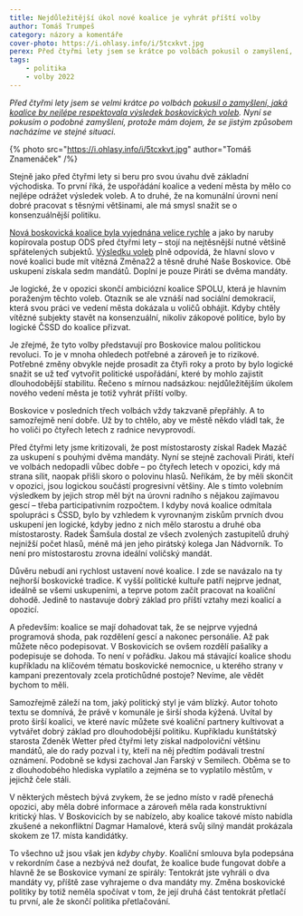 ```yaml
---
title: Nejdůležitější úkol nové koalice je vyhrát příští volby
author: Tomáš Trumpeš
category: názory a komentáře
cover-photo: https://i.ohlasy.info/i/5tcxkvt.jpg
perex: Před čtyřmi lety jsem se krátce po volbách pokusil o zamyšlení, jaká koalice by nejlépe respektovala výsledek boskovických voleb. Nyní mám dojem, že se nacházíme ve stejné situaci.
tags:
    - politika
    - volby 2022
---
```


*Před čtyřmi lety jsem se velmi krátce po volbách [pokusil o zamyšlení, jaká koalice by nejlépe respektovala výsledek boskovických voleb](https://ohlasy.info/clanky/2018/10/volby-komentar.html). Nyní se pokusím o podobné zamyšlení, protože mám dojem, že se jistým způsobem nacházíme ve stejné situaci.*

{% photo src="https://i.ohlasy.info/i/5tcxkvt.jpg" author="Tomáš Znamenáček" /%}

Stejně jako před čtyřmi lety si beru pro svou úvahu dvě základní východiska. To první říká, že uspořádání koalice a vedení města by mělo co nejlépe odrážet výsledek voleb. A to druhé, že na komunální úrovni není dobré pracovat s těsnými většinami, ale má smysl snažit se o konsenzuálnější politiku.

[Nová boskovická koalice byla vyjednána velice rychle](https://ohlasy.info/clanky/2022/09/nova-koalice.html) a jako by naruby kopírovala postup ODS před čtyřmi lety – stojí na nejtěsnější nutné většině spřátelených subjektů. [Výsledku voleb](https://ohlasy.info/clanky/2022/09/vysledky-voleb.html) plně odpovídá, že hlavní slovo v nové koalici bude mít vítězná Změna22 a těsně druhé Naše Boskovice. Obě uskupení získala sedm mandátů. Doplní je pouze Piráti se dvěma mandáty.

Je logické, že v opozici skončí ambiciózní koalice SPOLU, která je hlavním poraženým těchto voleb. Otazník se ale vznáší nad sociální demokracií, která svou práci ve vedení města dokázala u voličů obhájit. Kdyby chtěly vítězné subjekty stavět na konsenzuální, nikoliv zákopové politice, bylo by logické ČSSD do koalice přizvat.

Je zřejmé, že tyto volby představují pro Boskovice malou politickou revoluci. To je v mnoha ohledech potřebné a zároveň je to rizikové. Potřebné změny obvykle nejde prosadit za čtyři roky a proto by bylo logické snažit se už teď vytvořit politické uspořádání, které by mohlo zajistit dlouhodobější stabilitu. Řečeno s mírnou nadsázkou: nejdůležitějším úkolem nového vedení města je totiž vyhrát příští volby.

Boskovice v posledních třech volbách vždy takzvaně přepřáhly. A to samozřejmě není dobře. Už by to chtělo, aby ve městě někdo vládl tak, že ho voliči po čtyřech letech z radnice nevyprovodí.

Před čtyřmi lety jsme kritizovali, že post místostarosty získal Radek Mazáč za uskupení s pouhými dvěma mandáty. Nyní se stejně zachovali Piráti, kteří ve volbách nedopadli vůbec dobře – po čtyřech letech v opozici, kdy má strana sílit, naopak přišli skoro o polovinu hlasů. Neříkám, že by měli skončit v opozici, jsou logickou součástí progresivní většiny. Ale s tímto volebním výsledkem by jejich strop měl být na úrovni radního s nějakou zajímavou gescí – třeba participativním rozpočtem. I kdyby nová koalice odmítala spolupráci s ČSSD, bylo by vzhledem k vyrovnaným ziskům prvních dvou uskupení jen logické, kdyby jedno z nich mělo starostu a druhé oba místostarosty. Radek Šamšula dostal ze všech zvolených zastupitelů druhý nejnižší počet hlasů, méně má jen jeho pirátský kolega Jan Nádvorník. To není pro místostarostu zrovna ideální voličský mandát.

Důvěru nebudí ani rychlost ustavení nové koalice. I zde se navázalo na ty nejhorší boskovické tradice. K vyšší politické kultuře patří nejprve jednat, ideálně se všemi uskupeními, a teprve potom začít pracovat na koaliční dohodě. Jedině to nastavuje dobrý základ pro příští vztahy mezi koalicí a opozicí.

A především: koalice se mají dohadovat tak, že se nejprve vyjedná programová shoda, pak rozdělení gescí a nakonec personálie. Až pak můžete něco podepisovat. V Boskovicích se ovšem rozdělí pašalíky a podepisuje se dohoda. To není v pořádku. Jakou má stávající koalice shodu kupříkladu na klíčovém tématu boskovické nemocnice, u kterého strany v kampani prezentovaly zcela protichůdné postoje? Nevíme, ale vědět bychom to měli.

Samozřejmě záleží na tom, jaký politický styl je vám blízký. Autor tohoto textu se domnívá, že právě v komunále je širší shoda kýžená. Uvítal by proto širší koalici, ve které navíc můžete své koaliční partnery kultivovat a vytvářet dobrý základ pro dlouhodobější politiku. Kupříkladu kunštátský starosta Zdeněk Wetter před čtyřmi lety získal nadpoloviční většinu mandátů, ale do rady pozval i ty, kteří na něj předtím podávali trestní oznámení. Podobně se kdysi zachoval Jan Farský v Semilech. Oběma se to z dlouhodobého hlediska vyplatilo a zejména se to vyplatilo městům, v jejichž čele stáli.

V některých městech bývá zvykem, že se jedno místo v radě přenechá opozici, aby měla dobré informace a zároveň měla rada konstruktivní kritický hlas. V Boskovicích by se nabízelo, aby koalice takové místo nabídla zkušené a nekonfliktní Dagmar Hamalové, která svůj silný mandát prokázala skokem ze 17. místa kandidátky.

To všechno už jsou však jen *kdyby chyby*. Koaliční smlouva byla podepsána v rekordním čase a nezbývá než doufat, že koalice bude fungovat dobře a hlavně že se Boskovice vymaní ze spirály: Tentokrát jste vyhráli o dva mandáty vy, příště zase vyhrajeme o dva mandáty my. Změna boskovické politiky by totiž neměla spočívat v tom, že její druhá část tentokrát přetlačí tu první, ale že skončí politika přetlačování.